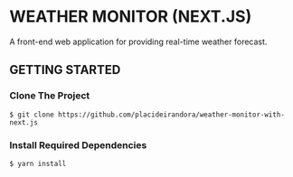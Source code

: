 # WEATHER MONITOR (NEXT.JS)

A front-end web application for providing real-time weather forecast.

## GETTING STARTED

### Clone The Project

```
$ git clone https://github.com/placideirandora/weather-monitor-with-next.js
```

### Install Required Dependencies

```
$ yarn install
```
